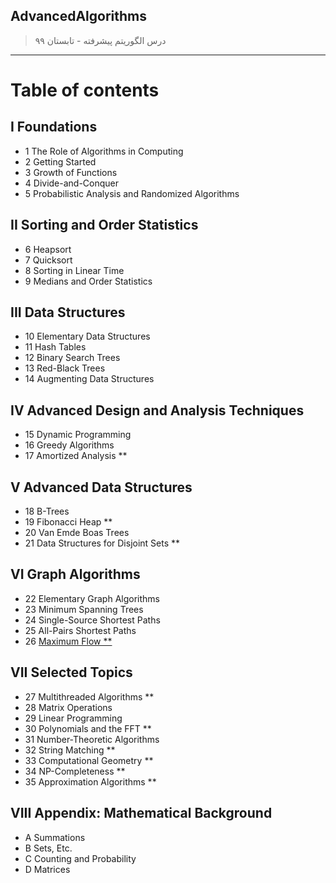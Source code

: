 ## AdvancedAlgorithms

> درس الگوریتم پیشرفته - تابستان ۹۹
>
>
>
---

# Table of contents
## I Foundations
- 1 The Role of Algorithms in Computing
- 2 Getting Started
- 3 Growth of Functions
- 4 Divide-and-Conquer
- 5 Probabilistic Analysis and Randomized Algorithms
## II Sorting and Order Statistics
- 6 Heapsort
- 7 Quicksort
- 8 Sorting in Linear Time
- 9 Medians and Order Statistics
## III Data Structures
- 10 Elementary Data Structures
- 11 Hash Tables
- 12 Binary Search Trees
- 13 Red-Black Trees
- 14 Augmenting Data Structures
## IV Advanced Design and Analysis Techniques
- 15 Dynamic Programming
- 16 Greedy Algorithms
- 17 Amortized Analysis **
## V Advanced Data Structures
- 18 B-Trees
- 19 Fibonacci Heap **
- 20 Van Emde Boas Trees
- 21 Data Structures for Disjoint Sets **
## VI Graph Algorithms
- 22 Elementary Graph Algorithms
- 23 Minimum Spanning Trees
- 24 Single-Source Shortest Paths
- 25 All-Pairs Shortest Paths
- 26 [Maximum Flow **](https://github.com/AliRazavi-edu/PNU_3983/tree/master/AdvancedAlgorithms/VI%20Graph%20Algorithms/26%20Maximum%20Flow "ماکزیمم جریان")
## VII Selected Topics
- 27 Multithreaded Algorithms **
- 28 Matrix Operations
- 29 Linear Programming
- 30 Polynomials and the FFT **
- 31 Number-Theoretic Algorithms
- 32 String Matching **
- 33 Computational Geometry **
- 34 NP-Completeness **
- 35 Approximation Algorithms **
## VIII Appendix: Mathematical Background
- A Summations
- B Sets, Etc.
- C Counting and Probability
- D Matrices

